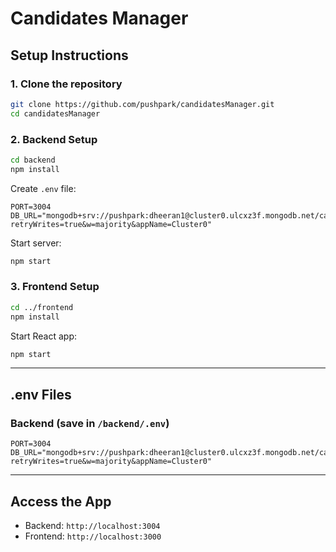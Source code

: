 # Candidates Manager

## Setup Instructions

### 1. Clone the repository
```bash
git clone https://github.com/pushpark/candidatesManager.git
cd candidatesManager
```

### 2. Backend Setup
```bash
cd backend
npm install
```

Create `.env` file:
```env
PORT=3004
DB_URL="mongodb+srv://pushpark:dheeran1@cluster0.ulcxz3f.mongodb.net/candidatesdb?retryWrites=true&w=majority&appName=Cluster0"
```

Start server:
```bash
npm start
```

### 3. Frontend Setup
```bash
cd ../frontend
npm install
```

Start React app:
```bash
npm start
```

---

## .env Files

### Backend (save in `/backend/.env`)
```env
PORT=3004
DB_URL="mongodb+srv://pushpark:dheeran1@cluster0.ulcxz3f.mongodb.net/candidatesdb?retryWrites=true&w=majority&appName=Cluster0"
```

---

## Access the App
- Backend: `http://localhost:3004`
- Frontend: `http://localhost:3000`

